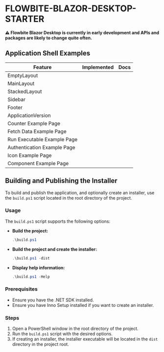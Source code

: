 # FLOWBITE-BLAZOR-DESKTOP-STARTER

**⚠️ Flowbite Blazor Desktop is currently in early development and APIs and packages are likely to change quite often.**

## Application Shell Examples

| Feature                     | Implemented | Docs |
| --------------------------- | ----------- | ---- |
| EmptyLayout                 |             |      |
| MainLayout                  |             |      |
| StackedLayout               |             |      |
| Sidebar                     |             |      |
| Footer                      |             |      |
| ApplicationVersion          |             |      |
| Counter Example Page        |             |      |
| Fetch Data Example Page     |             |      |
| Run Executable Example Page |             |      |
| Authentication Example Page |             |      |
| Icon Example Page           |             |      |
| Component Example Page      |             |      |

## Building and Publishing the Installer

To build and publish the application, and optionally create an installer, use the `build.ps1` script located in the root directory of the project.

### Usage

The `build.ps1` script supports the following options:

- **Build the project:**

    ```powershell
    .\build.ps1
    ```

- **Build the project and create the installer:**

    ```powershell
    .\build.ps1 -dist
    ```

- **Display help information:**

    ```powershell
    .\build.ps1 -Help
    ```

### Prerequisites

- Ensure you have the .NET SDK installed.
- Ensure you have Inno Setup installed if you want to create an installer.

### Steps

1. Open a PowerShell window in the root directory of the project.
2. Run the `build.ps1` script with the desired options.
3. If creating an installer, the installer executable will be located in the `dist` directory in the project root.
